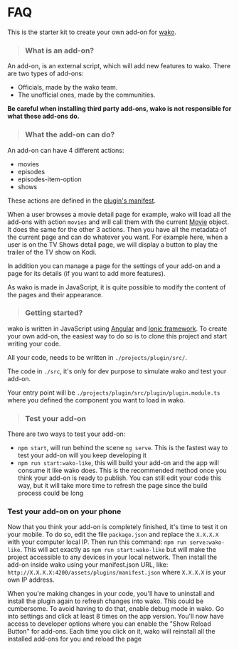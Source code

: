 # FAQ

This is the starter kit to create your own add-on for [wako](https://wako.app).

> ### What is an add-on?

An add-on, is an external script, which will add new features to wako.
There are two types of add-ons:

- Officials, made by the wako team.
- The unofficial ones, made by the communities.

**Be careful when installing third party add-ons, wako is not responsible for what these add-ons do.**

> ### What the add-on can do?

An add-on can have 4 different actions:

- movies
- episodes
- episodes-item-option
- shows

These actions are defined in the [plugin's manifest](https://github.com/wako-app/addon-starter-kit/blob/master/projects/plugin/src/manifest.json#L8).

When a user browses a movie detail page for example, wako will load all the add-ons with action `movies` and
will call them with the current [Movie](https://github.com/wako-app/mobile-sdk/blob/master/src/entities/movie.ts) object.
It does the same for the other 3 actions. Then you have all the metadata of the current page and can do whatever you want.
For example here, when a user is on the TV Shows detail page, we will display a button to play the trailer of the TV show on Kodi.
  
In addition you can manage a page for the settings of your add-on and a page for its details (if you want to add more features).

As wako is made in JavaScript, it is quite possible to modify the content of the pages and their appearance.

> ### Getting started?

wako is written in JavaScript using [Angular](https://angular.io) and [Ionic framework](https://ionicframework.com).
To create your own add-on, the easiest way to do so is to clone this project and start writing your code.

All your code, needs to be written in `./projects/plugin/src/`.

The code in `./src`, it's only for dev purpose to simulate wako and test your add-on.

Your entry point will be `./projects/plugin/src/plugin/plugin.module.ts` where you defined the component you want to load in wako.

> ### Test your add-on

There are two ways to test your add-on:

- `npm start`, will run behind the scene `ng serve`. This is the fastest way to test your add-on will you keep developing it
- `npm run start:wako-like`, this will build your add-on and the app will consume it like wako does. This is the recommended method
  once you think your add-on is ready to publish. You can still edit your code this way, but it will take more time to refresh the page since the build process could be long

### Test your add-on on your phone

Now that you think your add-on is completely finished, it's time to test it on your mobile. To do so, edit the file `package.json` and replace the `X.X.X.X` with your computer local IP.
Then run this command: `npm run serve:wako-like`. This will act exactly as `npm run start:wako-like` but will make the project accessible to any devices in your local network.
Then install the add-on inside wako using your manifest.json URL, like: `http://X.X.X.X:4200/assets/plugins/manifest.json` where `X.X.X.X` is your own IP address.

When you're making changes in your code, you'll have to uninstall and install the plugin again to refresh changes into wako. This could be cumbersome. To avoid having to do that, enable debug mode in wako. Go into settings and click at least 8 times on the app version. You'll now have access to developer options where you can enable the "Show Reload Button" for add-ons. Each time you click on it, wako will reinstall all the installed add-ons for you and reload the page

